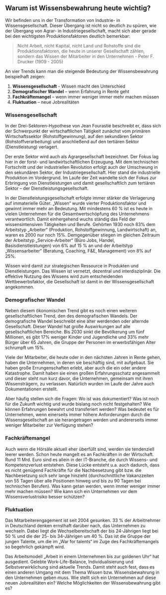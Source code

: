 ## Warum ist Wissensbewahrung heute wichtig?

Wir befinden uns in der Transformation von Industrie- in Wissensgesellschaft. Dieser Übergang ist nicht so deutlich zu spüren, wie der Übergang von Agrar- in Industriegesellschaft, macht sich aber gerade bei den wichtigsten Produktionsfaktoren deutlich bemerkbar:

> Nicht Arbeit, nicht Kapital, nicht Land und Rohstoffe sind die Produktionsfaktoren, die heute in unserer Gesellschaft zählen, sondern das Wissen der Mitarbeiter in den Unternehmen - Peter F. Drucker (1909 - 2005)
>

An vier Trends kann man die steigende Bedeutung der Wissensbewahrung beispielhaft zeigen:

1. **Wissensgesellschaft** - Wissen macht den Unterschied
2. **Demografischer Wandel** – wenn Erfahrung in Rente geht
3. **Fachkräftemangel** – wenn immer weniger immer mehr machen müssen
4. **Fluktuation** – neue Jobrealitäten

### Wissensgesellschaft

In der Drei-Sektoren-Hypothese von Jean Fourastié beschreibt er, dass sich der Schwerpunkt der wirtschaftlichen Tätigkeit zunächst vom primären Wirtschaftssektor (Rohstoffgewinnung), auf den sekundären Sektor (Rohstoffverarbeitung) und anschließend auf den tertiären Sektor (Dienstleistung) verlagert.

Der erste Sektor wird auch als Agrargesellschaft bezeichnet. Der Fokus lag hier in der forst- und landwirtschaftlichen Erzeugung. Mit dem technischen Fortschritt und der industriellen Revolution erfolgt auch der Umschwung in den sekundären Sektor, der Industriegesellschaft. Hier stand die industrielle Produktion im Vordergrund. Im Laufe der Zeit wandelte sich der Fokus zur Erbringung von Dienstleistungen und damit gesellschaftlich zum tertiären Sektor – der Dienstleistungsgesellschaft.

In der Dienstleistungsgesellschaft erfolgte immer stärker die Verlagerung auf immaterielle Güter. „Wissen“ wurde vierter Produktionsfaktor und gewinnt immer mehr an Bedeutung. Mit mindestens 60 % ist es heute in vielen Unternehmen für die Gesamtwertschöpfung des Unternehmens verantwortlich. Damit einhergehend wuchs ständig das Feld der wissensintensiven Tätigkeiten und Berufe. Gehörten 1930 noch 83% dem Arbeitstyp „Arbeiter“ (Produktion, Rohstoffgewinnung, Landwirtschaft) an, waren es 2000 nur noch 15%. Demgegenüber stiegen im gleichen Zeitraum der Arbeitstyp „Service-Arbeiter“ (Büro Jobs, Handel, Basisdienstleistungen) von 6% auf 15 % an und der Arbeitstyp „Wissensarbeiter“ (Beratung, Coaching, F&E, Management) von 8% auf 25%.

Wissen wird damit zur strategischen Ressource in Produkten und Dienstleistungen. Das Wissen ist vernetzt, dezentral und interdisziplinär. Die effektive Nutzung des Wissens wird zum entscheidenden Wettbewerbsfaktor, die Gesellschaft ist damit in der Wissensgesellschaft angekommen.

### Demografischer Wandel

Neben diesem ökonomischen Trend gibt es noch einen weiteren gesellschaftlichen Trend, den des demografischen Wandels. Der demografische Wandel beschreibt eine älter werdenden oder alternde Gesellschaft. Dieser Wandel hat große Auswirkungen auf alle gesellschaftlichen Bereiche. Bis 2030 sinkt die Bevölkerung um fünf Millionen, es gibt 17% weniger Kinder und Jugendliche und 33% mehr Bürger über 65 Jahren, die Gruppe der Personen im erwerbsfähigen Alter schrumpft um 15%.

Viele der Mitarbeiter, die heute oder in den nächsten Jahren in Rente gehen, haben die Unternehmen, in denen sie beschäftig sind, mit aufgebaut. Sie haben große Errungenschaften erlebt, aber auch die ein oder andere Katastrophe. Damit haben sie einen großen Erfahrungsschatz angesammelt und dieser steht nun kurz davor, die Unternehmen, gemeinsam mit ihren Wissensträgern, zu verlassen. Natürlich wurden im Laufe der Jahre auch Dokumentationen erstellt.

Aber häufig stellen sich die Fragen: Wo ist was dokumentiert? Was ist noch für die Zukunft wichtig und wurde bislang noch nicht festgehalten? Wie können Erfahrungen bewahrt und transferiert werden? Was bedeutet es für Unternehmen, wenn einerseits immer höhere Anforderungen durch die Wissensgesellschaft an sie herangetragen werden und andererseits immer weniger Mitarbeiter zur Verfügung stehen?

### Fachkräftemangel

Auch wenn die Hörsäle aktuell eher überfüllt sind, werden sie tendenziell leerer werden. Schon heute mangelt es an Fachkräften in der Wirtschaft. Rund 11 Mrd. Euro sind es allein in der IT-Branche, die durch Wissens- und Kompetenzverlust entstehen. Diese Lücke entsteht u.a. auch dadurch, dass es nicht genügend Fachkräfte für die Nachbesetzung gibt bzw. die Nachbesetzung sich sehr lange hinzieht (durchschnittliche Vakanzzeiten von 55 Tagen über alle Positionen hinweg und bis zu 90 Tagen bei technischen Berufen). Was kann getan werden, wenn immer weniger immer mehr machen müssen? Wie kann sich ein Unternehmen vor dem Wissensverlustrisiko besser schützen?

### Fluktuation

Das Mitarbeiterengagement ist seit 2004 gesunken. 33 % der Arbeitnehmer in Deutschland denken ernsthaft darüber nach, das Unternehmen zu wechseln. Dabei liegt die Wechselbereitschaft der bis 24-Jährigen liegt bei 50 % und die der 25- bis 34-Jährigen um 40 %. Das ist die Gruppe der jungen Talente, um die im „War for talents“ im Zuge des Fachkräftemangels so begehrlich gekämpft wird.

Das Arbeitsmodell „Arbeit in einem Unternehmen bis zur goldenen Uhr“ hat ausgedient. Gelebte Work-Life-Balance, Individualisierung und Selbstverwirklichung sind aktuelle Trends. Damit steht auch fest, dass es einen anderen Umgang mit dem Thema Wissen bzw. Wissensbewahrung in den Unternehmen geben muss. Wie stellt sich ein Unternehmen auf diese neuen Jobrealitäten ein? Welche Möglichkeiten der Wissensbewahrung gibt es?
